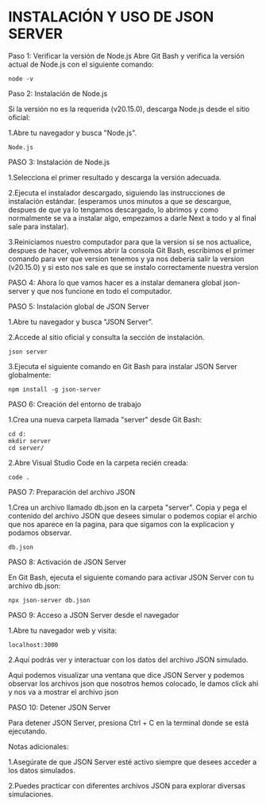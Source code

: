 # INSTALACIÓN Y USO DE JSON SERVER

Paso 1: Verificar la versión de Node.js
Abre Git Bash y verifica la versión actual de Node.js con el siguiente comando: 

```
node -v
```

Paso 2: Instalación de Node.js

Si la versión no es la requerida (v20.15.0), descarga Node.js desde el sitio oficial:

1.Abre tu navegador y busca "Node.js".

```
Node.js
```

PASO 3: Instalación de Node.js

1.Selecciona el primer resultado y descarga la versión adecuada.

2.Ejecuta el instalador descargado, siguiendo las instrucciones de instalación estándar. (esperamos unos minutos a que se descargue, despues de que ya lo tengamos descargado, lo abrimos y como normalmente se va a instalar algo, empezamos a darle Next a todo y al final sale para instalar).

3.Reiniciamos nuestro computador para que la version si se nos actualice, despues de hacer, volvemos abrir la consola Git Bash, escribimos el primer comando para ver que version tenemos y ya nos deberia salir la version (v20.15.0) y si esto nos sale es que se instalo correctamente nuestra version

PASO 4: Ahora lo que vamos hacer es a instalar demanera global json-server y que nos funcione en todo el computador.

PASO 5: Instalación global de JSON Server

1.Abre tu navegador y busca "JSON Server".

2.Accede al sitio oficial y consulta la sección de instalación.

```
json server
```

3.Ejecuta el siguiente comando en Git Bash para instalar JSON Server globalmente:

```
npm install -g json-server
```

PASO 6: Creación del entorno de trabajo

1.Crea una nueva carpeta llamada "server" desde Git Bash:

```
cd d:
mkdir server
cd server/
```

2.Abre Visual Studio Code en la carpeta recién creada:

```
code .
```

PASO 7: Preparación del archivo JSON

1.Crea un archivo llamado db.json en la carpeta "server".
Copia y pega el contenido del archivo JSON que desees simular o podemos copiar el archio que nos aparece en la pagina, para que sigamos con la explicacion y podamos observar.

```
db.json 
```

PASO 8: Activación de JSON Server

En Git Bash, ejecuta el siguiente comando para activar JSON Server con tu archivo db.json:

```
npx json-server db.json
```

PASO 9: Acceso a JSON Server desde el navegador

1.Abre tu navegador web y visita:

```
localhost:3000
```

2.Aquí podrás ver y interactuar con los datos del archivo JSON simulado.

Aqui podemos visualizar una ventana que dice JSON Server y podemos observar los archivos json que nosotros hemos colocado, le damos click ahi y nos va a mostrar el archivo json

PASO 10: Detener JSON Server

Para detener JSON Server, presiona Ctrl + C en la terminal donde se está ejecutando.

Notas adicionales:

1.Asegúrate de que JSON Server esté activo siempre que desees acceder a los datos simulados.

2.Puedes practicar con diferentes archivos JSON para explorar diversas simulaciones.